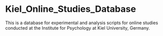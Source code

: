 # Kiel_Online_Studies_Database
This is a database for experimental and analysis scripts for online studies conducted at the Institute for Psychology at Kiel University, Germany.
